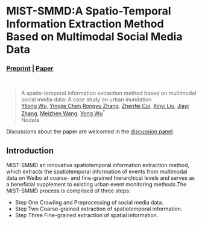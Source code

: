 # MIST-SMMD:A Spatio-Temporal Information Extraction Method Based on Multimodal Social Media Data
### [Preprint](https://www.preprints.org/manuscript/202305.1205/v2) | [Paper](https://www.mdpi.com/journal/ijgi)
<br/>

>A spatio-temporal information extraction method based on multimodal social media data: A case study on urban inundation  
>[Yilong Wu](https://github.com/uyoin),  [Yingjie Chen](https://github.com/FalleNSakura2002),[Rongyu Zhang](https://github.com/hz157), [Zhenfei Cui](http://geo.fjnu.edu.cn/main.htm), [Xinyi Liu](http://geo.fjnu.edu.cn/main.htm), [Jiayi Zhang](http://geo.fjnu.edu.cn/main.htm), [Meizhen Wang](http://dky.njnu.edu.cn/info/1213/3986.htm), [Yong Wu](http://geo.fjnu.edu.cn/3e/21/c4964a81441/page.htm)<sup>*</sup>  
> Nodata  

Discussions about the paper are welcomed in the [discussion panel](https://github.com/discussions).

## Introduction

MIST-SMMD an innovative spatiotemporal information extraction method, which extracts the spatiotemporal information of events from multimodal data on Weibo at coarse- and fine-grained hierarchical levels and serves as a beneficial supplement to existing urban event monitoring methods.The MIST-SMMD process is comprised of three steps:

- Step One
  Crawling and Preprocessing of social media data.
- Step Two
  Coarse-grained extraction of spatiotemporal information.
- Step Three
  Fine-grained extraction of spatial information.
